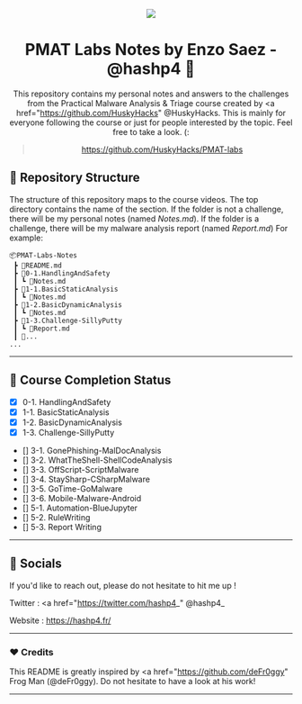 <p align="center">
  <img src="https://user-images.githubusercontent.com/57866415/135939695-6f2c2ce7-403b-4aab-977f-561d17be73ce.png" />
</p>

<div align="center">

# PMAT Labs Notes by Enzo Saez - @hashp4 🔬


This repository contains my personal notes and answers to the challenges from the Practical Malware Analysis & Triage course created by <a href="https://github.com/HuskyHacks" @HuskyHacks</a>. This is mainly for everyone following the course or just for people interested by the topic. Feel free to take a look. (:

> https://github.com/HuskyHacks/PMAT-labs

</div>

## 🧭 Repository Structure

The structure of this repository maps to the course videos. The top directory contains the name of the section. If the folder is not a challenge, there will be my personal notes (named *Notes.md*). If the folder is a challenge, there will be my malware analysis report (named *Report.md*) For example:
```
📦PMAT-Labs-Notes
 ┣ 📜README.md
 ┣ 📂0-1.HandlingAndSafety
 ┃ ┗ 📜Notes.md
 ┣ 📂1-1.BasicStaticAnalysis
 ┃ ┗ 📜Notes.md
 ┣ 📂1-2.BasicDynamicAnalysis
 ┃ ┗ 📜Notes.md
 ┣ 📂1-3.Challenge-SillyPutty
 ┃ ┗ 📜Report.md
 ┃ 📂...
...
```

---

## 🚩 Course Completion Status

- [x] 0-1. HandlingAndSafety
- [x] 1-1. BasicStaticAnalysis
- [x] 1-2. BasicDynamicAnalysis
- [x] 1-3. Challenge-SillyPutty
- [] 3-1. GonePhishing-MalDocAnalysis
- [] 3-2. WhatTheShell-ShellCodeAnalysis
- [] 3-3. OffScript-ScriptMalware
- [] 3-4. StaySharp-CSharpMalware
- [] 3-5. GoTime-GoMalware
- [] 3-6. Mobile-Malware-Android
- [] 5-1. Automation-BlueJupyter
- [] 5-2. RuleWriting
- [] 5-3. Report Writing

---

## 🔗 Socials
If you'd like to reach out, please do not hesitate to hit me up ! 

Twitter : <a href="https://twitter.com/hashp4_" @hashp4_</a>

Website : https://hashp4.fr/

---

### ❤️ Credits

This README is greatly inspired by <a href="https://github.com/deFr0ggy" Frog Man (@deFr0ggy)</a>. Do not hesitate to have a look at his work! 

---
